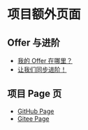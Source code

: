 # 项目额外页面
## Offer 与进阶
- [我的 Offer 在哪里？](https://doocs.gitee.io/advanced-java/#/docs/extra-page/offer)
- [让我们同步进阶！](https://doocs.gitee.io/advanced-java/#/docs/extra-page/advanced)

## 项目 Page 页
- [GitHub Page](https://doocs.github.io/advanced-java/#/)
- [Gitee Page](https://doocs.gitee.io/advanced-java/#/)
